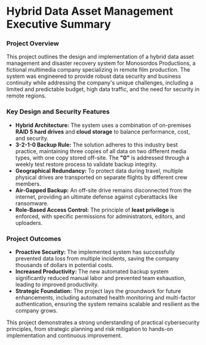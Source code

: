 # **Hybrid Data Asset Management Executive Summary**

### **Project Overview**

This project outlines the design and implementation of a hybrid data asset management and disaster recovery system for Monosordos Productions, a fictional multimedia company specializing in remote film production. The system was engineered to provide robust data security and business continuity while addressing the company's unique challenges, including a limited and predictable budget, high data traffic, and the need for security in remote regions.

### **Key Design and Security Features**

* **Hybrid Architecture:** The system uses a combination of on-premises **RAID 5 hard drives** and **cloud storage** to balance performance, cost, and security.  
* **3-2-1-0 Backup Rule:** The solution adheres to this industry best practice, maintaining three copies of all data on two different media types, with one copy stored off-site. The **"0"** is addressed through a weekly test restore process to validate backup integrity.  
* **Geographical Redundancy:** To protect data during travel, multiple physical drives are transported on separate flights by different crew members.  
* **Air-Gapped Backup:** An off-site drive remains disconnected from the internet, providing an ultimate defense against cyberattacks like ransomware.  
* **Role-Based Access Control:** The principle of **least privilege** is enforced, with specific permissions for administrators, editors, and uploaders.

### **Project Outcomes**

* **Proactive Security:** The implemented system has successfully prevented data loss from multiple incidents, saving the company thousands of dollars in potential costs.  
* **Increased Productivity:** The new automated backup system significantly reduced manual labor and prevented team exhaustion, leading to improved productivity.  
* **Strategic Foundation:** The project lays the groundwork for future enhancements, including automated health monitoring and multi-factor authentication, ensuring the system remains scalable and resilient as the company grows.

This project demonstrates a strong understanding of practical cybersecurity principles, from strategic planning and risk mitigation to hands-on implementation and continuous improvement.
